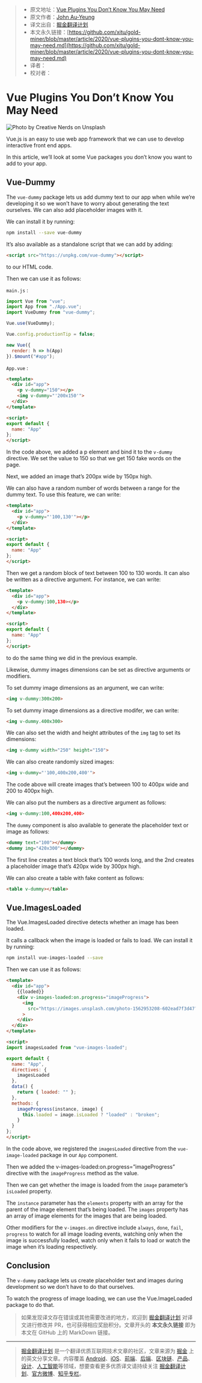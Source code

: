 > * 原文地址：[Vue Plugins You Don’t Know You May Need](https://medium.com/swlh/vue-plugins-you-dont-know-you-may-need-573902dfdbae)
> * 原文作者：[John Au-Yeung](https://medium.com/@hohanga)
> * 译文出自：[掘金翻译计划](https://github.com/xitu/gold-miner)
> * 本文永久链接：[https://github.com/xitu/gold-miner/blob/master/article/2020/vue-plugins-you-dont-know-you-may-need.md](https://github.com/xitu/gold-miner/blob/master/article/2020/vue-plugins-you-dont-know-you-may-need.md)
> * 译者：
> * 校对者：

# Vue Plugins You Don’t Know You May Need

![Photo by [Creative Nerds](https://unsplash.com/@creativenerds?utm_source=medium&utm_medium=referral) on [Unsplash](https://unsplash.com?utm_source=medium&utm_medium=referral)](https://cdn-images-1.medium.com/max/8000/0*rwLCSJM5TWHmJPtB)

Vue.js is an easy to use web app framework that we can use to develop interactive front end apps.

In this article, we’ll look at some Vue packages you don’t know you want to add to your app.

## Vue-Dummy

The `vue-dummy` package lets us add dummy text to our app when while we’re developing it so we won’t have to worry about generating the text ourselves. We can also add placeholder images with it.

We can install it by running:

```bash
npm install --save vue-dummy
```

It’s also available as a standalone script that we can add by adding:

```html
<script src="https://unpkg.com/vue-dummy"></script>
```

to our HTML code.

Then we can use it as follows:

`main.js` :

```js
import Vue from "vue";
import App from "./App.vue";
import VueDummy from "vue-dummy";

Vue.use(VueDummy);

Vue.config.productionTip = false;

new Vue({
  render: h => h(App)
}).$mount("#app");
```

`App.vue` :

```html
<template>
  <div id="app">
    <p v-dummy="150"></p>
    <img v-dummy="'200x150'">
  </div>
</template>

<script>
export default {
  name: "App"
};
</script>
```

In the code above, we added a p element and bind it to the `v-dummy` directive. We set the value to 150 so that we get 150 fake words on the page.

Next, we added an image that’s 200px wide by 150px high.

We can also have a random number of words between a range for the dummy text. To use this feature, we can write:

```html
<template>
  <div id="app">
    <p v-dummy="'100,130'"></p>
  </div>
</template>

<script>
export default {
  name: "App"
};
</script>
```

Then we get a random block of text between 100 to 130 words. It can also be written as a directive argument. For instance, we can write:

```html
<template>
  <div id="app">
    <p v-dummy:100,130></p>
  </div>
</template>

<script>
export default {
  name: "App"
};
</script>
```

to do the same thing we did in the previous example.

Likewise, dummy images dimensions can be set as directive arguments or modifiers.

To set dummy image dimensions as an argument, we can write:

```html
<img v-dummy:300x200>
```

To set dummy image dimensions as a directive modifer, we can write:

```html
<img v-dummy.400x300>
```

We can also set the width and height attributes of the `img` tag to set its dimensions:

```html
<img v-dummy width="250" height="150">
```

We can also create randomly sized images:

```html
<img v-dummy="'100,400x200,400'">
```

The code above will create images that’s between 100 to 400px wide and 200 to 400px high.

We can also put the numbers as a directive argument as follows:

```html
<img v-dummy:100,400x200,400>
```

The `dummy` component is also available to generate the placeholder text or image as follows:

```html
<dummy text="100"></dummy>
<dummy img="420x300"></dummy>
```

The first line creates a text block that’s 100 words long, and the 2nd creates a placeholder image that’s 420px wide by 300px high.

We can also create a table with fake content as follows:

```html
<table v-dummy></table>
```

## Vue.ImagesLoaded

The Vue.ImagesLoaded directive detects whether an image has been loaded.

It calls a callback when the image is loaded or fails to load. We can install it by running:

```bash
npm install vue-images-loaded --save
```

Then we can use it as follows:

```html
<template>
  <div id="app">
    {{loaded}}
    <div v-images-loaded:on.progress="imageProgress">
      <img
        src="https://images.unsplash.com/photo-1562953208-602ead7f3d47?ixlib=rb-1.2.1&ixid=eyJhcHBfaWQiOjEyMDd9&auto=format&fit=crop&w=375&q=80"
      >
    </div>
  </div>
</template>

<script>
import imagesLoaded from "vue-images-loaded";

export default {
  name: "App",
  directives: {
    imagesLoaded
  },
  data() {
    return { loaded: "" };
  },
  methods: {
    imageProgress(instance, image) {
      this.loaded = image.isLoaded ? "loaded" : "broken";
    }
  }
};
</script>
```

In the code above, we registered the `imagesLoaded` directive from the `vue-image-loaded` package in our `App` component.

Then we added the v-images-loaded:on.progress=”imageProgress” directive with the `imageProgress` method as the value.

Then we can get whether the image is loaded from the `image` parameter’s `isLoaded` property.

The `instance` parameter has the `elements` property with an array for the parent of the image element that’s being loaded. The `images` property has an array of image elements for the images that are being loaded.

Other modifiers for the `v-images.on` directive include `always`, `done`, `fail`, `progress` to watch for all image loading events, watching only when the image is successfully loaded, watch only when it fails to load or watch the image when it’s loading respectively.

## Conclusion

The `v-dummy` package lets us create placeholder text and images during development so we don’t have to do that ourselves.

To watch the progress of image loading, we can use the Vue.ImageLoaded package to do that.

> 如果发现译文存在错误或其他需要改进的地方，欢迎到 [掘金翻译计划](https://github.com/xitu/gold-miner) 对译文进行修改并 PR，也可获得相应奖励积分。文章开头的 **本文永久链接** 即为本文在 GitHub 上的 MarkDown 链接。

---

> [掘金翻译计划](https://github.com/xitu/gold-miner) 是一个翻译优质互联网技术文章的社区，文章来源为 [掘金](https://juejin.im) 上的英文分享文章。内容覆盖 [Android](https://github.com/xitu/gold-miner#android)、[iOS](https://github.com/xitu/gold-miner#ios)、[前端](https://github.com/xitu/gold-miner#前端)、[后端](https://github.com/xitu/gold-miner#后端)、[区块链](https://github.com/xitu/gold-miner#区块链)、[产品](https://github.com/xitu/gold-miner#产品)、[设计](https://github.com/xitu/gold-miner#设计)、[人工智能](https://github.com/xitu/gold-miner#人工智能)等领域，想要查看更多优质译文请持续关注 [掘金翻译计划](https://github.com/xitu/gold-miner)、[官方微博](http://weibo.com/juejinfanyi)、[知乎专栏](https://zhuanlan.zhihu.com/juejinfanyi)。
